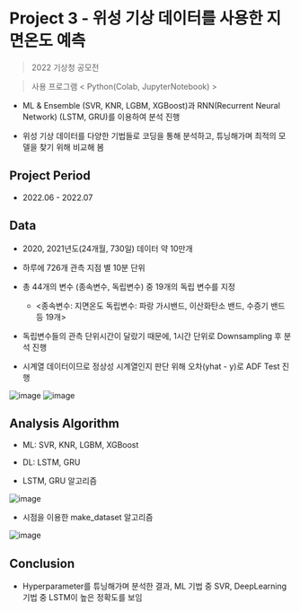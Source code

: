 # Project 3 - 위성 기상 데이터를 사용한 지면온도 예측
> 2022 기상청 공모전

> 사용 프로그램 < Python(Colab, JupyterNotebook) >

* ML & Ensemble (SVR, KNR, LGBM, XGBoost)과 RNN(Recurrent Neural Network) (LSTM, GRU)를 이용하여 분석 진행

* 위성 기상 데이터를 다양한 기법들로 코딩을 통해 분석하고, 튜닝해가며 최적의 모델을 찾기 위해 비교해 봄


## Project Period

* 2022.06 - 2022.07

## Data

* 2020, 2021년도(24개월, 730일) 데이터 약 10만개

* 하루에 726개 관측 지점 별 10분 단위
  
* 총 44개의 변수 (종속변수, 독립변수) 중 19개의 독립 변수를 지정

  - <종속변수: 지면온도 독립변수: 파랑 가시밴드, 이산화탄소 밴드, 수증기 밴드 등 19개>

* 독립변수들의 관측 단위시간이 달랐기 때문에, 1시간 단위로 Downsampling 후 분석 진행

* 시계열 데이터이므로 정상성 시계열인지 판단 위해 오차(yhat - y)로 ADF Test 진행

![image](https://github.com/daehwan100/DaeHwan_Projects/assets/141620597/588e2543-a6d1-4795-8dc5-6303ac430548)
![image](https://github.com/daehwan100/DaeHwan_Projects/assets/141620597/f32e1426-f42a-4d9d-a709-8ccfa3b3ec5d)


## Analysis Algorithm

* ML: SVR, KNR, LGBM, XGBoost

* DL: LSTM, GRU

* LSTM, GRU 알고리즘
  
![image](https://github.com/daehwan100/DaeHwan_Projects/assets/141620597/c3fd4c29-b76c-4452-b351-9255546849cf)

* 시점을 이용한 make_dataset 알고리즘
  
![image](https://github.com/daehwan100/DaeHwan_Projects/assets/141620597/87fda812-9557-485d-9548-ca49270681ae)


## Conclusion

* Hyperparameter를 튜닝해가며 분석한 결과, ML 기법 중 SVR, DeepLearning 기법 중 LSTM이 높은 정확도를 보임
